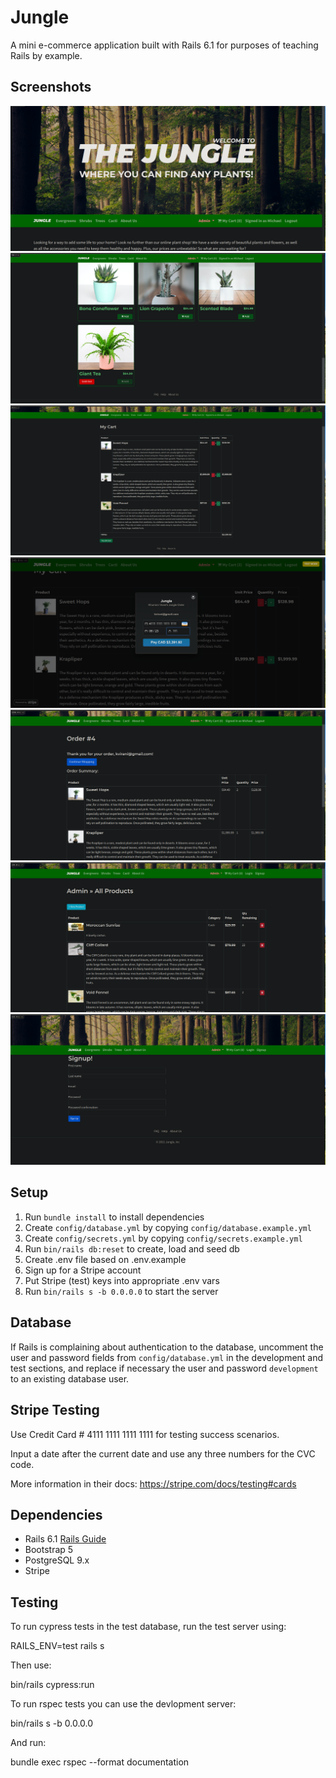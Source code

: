 # Jungle

A mini e-commerce application built with Rails 6.1 for purposes of teaching Rails by example.

## Screenshots

!["home screen"](https://github.com/JackDuluoz/jungle-rails/blob/master/docs/home.png?raw=true)
!["products"](https://github.com/JackDuluoz/jungle-rails/blob/master/docs/products.png?raw=true)
!["my cart"](https://github.com/JackDuluoz/jungle-rails/blob/master/docs/my-cart.png?raw=true)
!["stripe payment"](https://github.com/JackDuluoz/jungle-rails/blob/master/docs/stripe-payment.png?raw=true)
!["order confirmation"](https://github.com/JackDuluoz/jungle-rails/blob/master/docs/order-confirmation.png?raw=true)
!["admin options"](https://github.com/JackDuluoz/jungle-rails/blob/master/docs/admin-products.png?raw=true)
!["user registration"](https://github.com/JackDuluoz/jungle-rails/blob/master/docs/registration.png?raw=true)

## Setup

1. Run `bundle install` to install dependencies
2. Create `config/database.yml` by copying `config/database.example.yml`
3. Create `config/secrets.yml` by copying `config/secrets.example.yml`
4. Run `bin/rails db:reset` to create, load and seed db
5. Create .env file based on .env.example
6. Sign up for a Stripe account
7. Put Stripe (test) keys into appropriate .env vars
8. Run `bin/rails s -b 0.0.0.0` to start the server

## Database

If Rails is complaining about authentication to the database, uncomment the user and password fields from `config/database.yml` in the development and test sections, and replace if necessary the user and password `development` to an existing database user.

## Stripe Testing

Use Credit Card # 4111 1111 1111 1111 for testing success scenarios.

Input a date after the current date and use any three numbers for the CVC code.

More information in their docs: <https://stripe.com/docs/testing#cards>

## Dependencies

- Rails 6.1 [Rails Guide](http://guides.rubyonrails.org/v6.1/)
- Bootstrap 5
- PostgreSQL 9.x
- Stripe

## Testing

To run cypress tests in the test database, run the test server using:

RAILS_ENV=test rails s

Then use:

bin/rails cypress:run

To run rspec tests you can use the devlopment server:

bin/rails s -b 0.0.0.0

And run:

bundle exec rspec --format documentation

